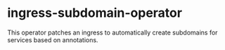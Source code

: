 # ingress-subdomain-operator
This operator patches an ingress to automatically create subdomains for services based on annotations.
